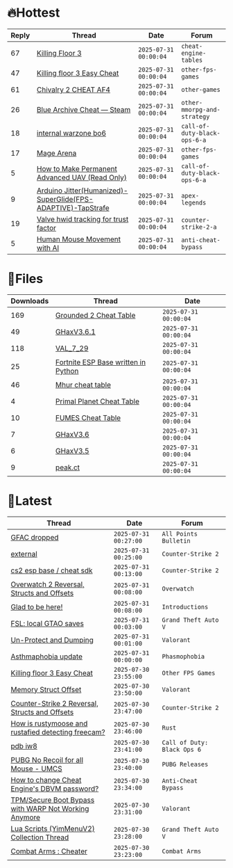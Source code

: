 # 🔥Hottest
|Reply|Thread|Date|Forum|
|-----|------|----|-----|
|67|[Killing Floor 3](https://%75%6E%6B%6E%6F%77%6E%63%68%65%61%74%73.%6D%65/%66%6F%72%75%6D/cheat-engine-tables/710699-killing-floor-3-a.html)|`2025-07-31 00:00:04`|`cheat-engine-tables`|
|47|[Killing floor 3 Easy Cheat](https://%75%6E%6B%6E%6F%77%6E%63%68%65%61%74%73.%6D%65/%66%6F%72%75%6D/other-fps-games/710892-killing-floor-3-easy-cheat.html)|`2025-07-31 00:00:04`|`other-fps-games`|
|61|[Chivalry 2 CHEAT AF4](https://%75%6E%6B%6E%6F%77%6E%63%68%65%61%74%73.%6D%65/%66%6F%72%75%6D/other-games/710526-chivalry-2-cheat-af4.html)|`2025-07-31 00:00:04`|`other-games`|
|26|[Blue Archive Cheat — Steam](https://%75%6E%6B%6E%6F%77%6E%63%68%65%61%74%73.%6D%65/%66%6F%72%75%6D/other-mmorpg-and-strategy/710592-blue-archive-cheat-steam.html)|`2025-07-31 00:00:04`|`other-mmorpg-and-strategy`|
|18|[internal warzone bo6](https://%75%6E%6B%6E%6F%77%6E%63%68%65%61%74%73.%6D%65/%66%6F%72%75%6D/call-of-duty-black-ops-6-a/710864-internal-warzone-bo6.html)|`2025-07-31 00:00:04`|`call-of-duty-black-ops-6-a`|
|17|[Mage Arena](https://%75%6E%6B%6E%6F%77%6E%63%68%65%61%74%73.%6D%65/%66%6F%72%75%6D/other-fps-games/711077-mage-arena.html)|`2025-07-31 00:00:04`|`other-fps-games`|
|5|[How to Make Permanent Advanced UAV &#40;Read Only&#41;](https://%75%6E%6B%6E%6F%77%6E%63%68%65%61%74%73.%6D%65/%66%6F%72%75%6D/call-of-duty-black-ops-6-a/710574-permanent-advanced-uav-read.html)|`2025-07-31 00:00:04`|`call-of-duty-black-ops-6-a`|
|9|[Arduino Jitter&#40;Humanized&#41;&#45;SuperGlide&#40;FPS&#45;ADAPTIVE&#41;&#45;TapStrafe](https://%75%6E%6B%6E%6F%77%6E%63%68%65%61%74%73.%6D%65/%66%6F%72%75%6D/apex-legends/710652-arduino-jitter-humanized-superglide-fps-adaptive-tapstrafe.html)|`2025-07-31 00:00:04`|`apex-legends`|
|19|[Valve hwid tracking for trust factor](https://%75%6E%6B%6E%6F%77%6E%63%68%65%61%74%73.%6D%65/%66%6F%72%75%6D/counter-strike-2-a/711060-valve-hwid-tracking-trust-factor.html)|`2025-07-31 00:00:04`|`counter-strike-2-a`|
|5|[Human Mouse Movement with AI](https://%75%6E%6B%6E%6F%77%6E%63%68%65%61%74%73.%6D%65/%66%6F%72%75%6D/anti-cheat-bypass/710600-human-mouse-movement-ai.html)|`2025-07-31 00:00:04`|`anti-cheat-bypass`|
# 📄Files
|Downloads|Thread|Date|
|---------|------|----|
|169|[Grounded 2 Cheat Table](https://%75%6E%6B%6E%6F%77%6E%63%68%65%61%74%73.%6D%65/%66%6F%72%75%6D/downloads.php?do=file&id=50606)|`2025-07-31 00:00:04`|
|49|[GHaxV3&#46;6&#46;1](https://%75%6E%6B%6E%6F%77%6E%63%68%65%61%74%73.%6D%65/%66%6F%72%75%6D/downloads.php?do=file&id=50605)|`2025-07-31 00:00:04`|
|118|[VAL&#95;7&#95;29](https://%75%6E%6B%6E%6F%77%6E%63%68%65%61%74%73.%6D%65/%66%6F%72%75%6D/downloads.php?do=file&id=50603)|`2025-07-31 00:00:04`|
|25|[Fortnite ESP Base written in Python](https://%75%6E%6B%6E%6F%77%6E%63%68%65%61%74%73.%6D%65/%66%6F%72%75%6D/downloads.php?do=file&id=50600)|`2025-07-31 00:00:04`|
|46|[Mhur cheat table](https://%75%6E%6B%6E%6F%77%6E%63%68%65%61%74%73.%6D%65/%66%6F%72%75%6D/downloads.php?do=file&id=50594)|`2025-07-31 00:00:04`|
|4|[Primal Planet Cheat Table](https://%75%6E%6B%6E%6F%77%6E%63%68%65%61%74%73.%6D%65/%66%6F%72%75%6D/downloads.php?do=file&id=50591)|`2025-07-31 00:00:04`|
|10|[FUMES Cheat Table](https://%75%6E%6B%6E%6F%77%6E%63%68%65%61%74%73.%6D%65/%66%6F%72%75%6D/downloads.php?do=file&id=50590)|`2025-07-31 00:00:04`|
|7|[GHaxV3&#46;6](https://%75%6E%6B%6E%6F%77%6E%63%68%65%61%74%73.%6D%65/%66%6F%72%75%6D/downloads.php?do=file&id=50573)|`2025-07-31 00:00:04`|
|6|[GHaxV3&#46;5](https://%75%6E%6B%6E%6F%77%6E%63%68%65%61%74%73.%6D%65/%66%6F%72%75%6D/downloads.php?do=file&id=50572)|`2025-07-31 00:00:04`|
|9|[peak&#46;ct](https://%75%6E%6B%6E%6F%77%6E%63%68%65%61%74%73.%6D%65/%66%6F%72%75%6D/downloads.php?do=file&id=50571)|`2025-07-31 00:00:04`|
# 💬Latest
|Thread|Date|Forum|
|------|----|-----|
|[GFAC dropped](https://%75%6E%6B%6E%6F%77%6E%63%68%65%61%74%73.%6D%65/%66%6F%72%75%6D/all-points-bulletin/711352-gfac-dropped.html)|`2025-07-31 00:27:00`|`All Points Bulletin`|
|[external](https://%75%6E%6B%6E%6F%77%6E%63%68%65%61%74%73.%6D%65/%66%6F%72%75%6D/counter-strike-2-a/711355-external.html)|`2025-07-31 00:25:00`|`Counter-Strike 2`|
|[cs2 esp base / cheat sdk](https://%75%6E%6B%6E%6F%77%6E%63%68%65%61%74%73.%6D%65/%66%6F%72%75%6D/counter-strike-2-a/711350-cs2-esp-base-cheat-sdk.html)|`2025-07-31 00:13:00`|`Counter-Strike 2`|
|[Overwatch 2 Reversal, Structs and Offsets](https://%75%6E%6B%6E%6F%77%6E%63%68%65%61%74%73.%6D%65/%66%6F%72%75%6D/overwatch/516727-overwatch-2-reversal-structs-offsets.html)|`2025-07-31 00:08:00`|`Overwatch`|
|[Glad to be here&#33;](https://%75%6E%6B%6E%6F%77%6E%63%68%65%61%74%73.%6D%65/%66%6F%72%75%6D/introductions/701268-glad.html)|`2025-07-31 00:08:00`|`Introductions`|
|[FSL: local GTAO saves](https://%75%6E%6B%6E%6F%77%6E%63%68%65%61%74%73.%6D%65/%66%6F%72%75%6D/grand-theft-auto-v/616977-fsl-local-gtao-saves.html)|`2025-07-31 00:03:00`|`Grand Theft Auto V`|
|[Un&#45;Protect and Dumping](https://%75%6E%6B%6E%6F%77%6E%63%68%65%61%74%73.%6D%65/%66%6F%72%75%6D/valorant/566399-un-protect-dumping.html)|`2025-07-31 00:01:00`|`Valorant`|
|[Asthmaphobia update](https://%75%6E%6B%6E%6F%77%6E%63%68%65%61%74%73.%6D%65/%66%6F%72%75%6D/phasmophobia/673621-asthmaphobia-update.html)|`2025-07-31 00:00:00`|`Phasmophobia`|
|[Killing floor 3 Easy Cheat](https://%75%6E%6B%6E%6F%77%6E%63%68%65%61%74%73.%6D%65/%66%6F%72%75%6D/other-fps-games/710892-killing-floor-3-easy-cheat.html)|`2025-07-30 23:55:00`|`Other FPS Games`|
|[Memory Struct Offset](https://%75%6E%6B%6E%6F%77%6E%63%68%65%61%74%73.%6D%65/%66%6F%72%75%6D/valorant/703073-memory-struct-offset.html)|`2025-07-30 23:50:00`|`Valorant`|
|[Counter&#45;Strike 2 Reversal, Structs and Offsets](https://%75%6E%6B%6E%6F%77%6E%63%68%65%61%74%73.%6D%65/%66%6F%72%75%6D/counter-strike-2-a/576077-counter-strike-2-reversal-structs-offsets.html)|`2025-07-30 23:47:00`|`Counter-Strike 2`|
|[How is rustymoose and rustafied detecting freecam?](https://%75%6E%6B%6E%6F%77%6E%63%68%65%61%74%73.%6D%65/%66%6F%72%75%6D/rust/711332-rustymoose-rustafied-detecting-freecam.html)|`2025-07-30 23:46:00`|`Rust`|
|[pdb iw8](https://%75%6E%6B%6E%6F%77%6E%63%68%65%61%74%73.%6D%65/%66%6F%72%75%6D/call-of-duty-black-ops-6-a/711323-pdb-iw8.html)|`2025-07-30 23:41:00`|`Call of Duty: Black Ops 6`|
|[PUBG No Recoil for all Mouse &#45; UMCS](https://%75%6E%6B%6E%6F%77%6E%63%68%65%61%74%73.%6D%65/%66%6F%72%75%6D/pubg-releases/711277-pubg-recoil-mouse-umcs.html)|`2025-07-30 23:40:00`|`PUBG Releases`|
|[How to change Cheat Engine's DBVM password?](https://%75%6E%6B%6E%6F%77%6E%63%68%65%61%74%73.%6D%65/%66%6F%72%75%6D/anti-cheat-bypass/711333-change-cheat-engines-dbvm-password.html)|`2025-07-30 23:34:00`|`Anti-Cheat Bypass`|
|[TPM/Secure Boot Bypass with WARP Not Working Anymore](https://%75%6E%6B%6E%6F%77%6E%63%68%65%61%74%73.%6D%65/%66%6F%72%75%6D/valorant/711104-tpm-secure-boot-bypass-warp-anymore.html)|`2025-07-30 23:31:00`|`Valorant`|
|[Lua Scripts &#40;YimMenuV2&#41; Collection Thread](https://%75%6E%6B%6E%6F%77%6E%63%68%65%61%74%73.%6D%65/%66%6F%72%75%6D/grand-theft-auto-v/707419-lua-scripts-yimmenuv2-collection-thread.html)|`2025-07-30 23:28:00`|`Grand Theft Auto V`|
|[Combat Arms : Cheater](https://%75%6E%6B%6E%6F%77%6E%63%68%65%61%74%73.%6D%65/%66%6F%72%75%6D/combat-arms/611163-combat-arms-cheater.html)|`2025-07-30 23:23:00`|`Combat Arms`|
